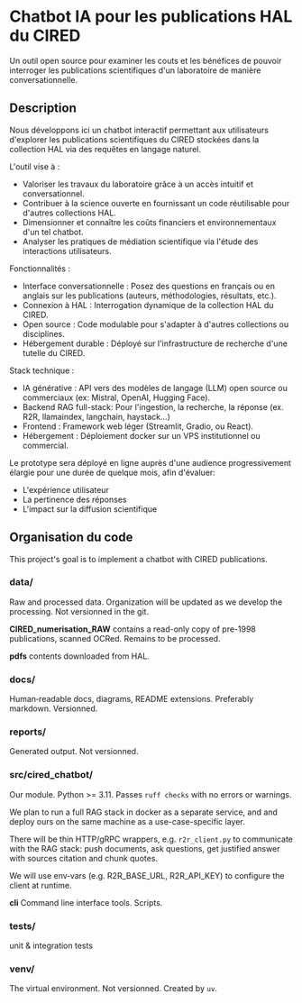 # Chatbot IA pour les publications HAL du CIRED

Un outil open source pour examiner les couts et les bénéfices de pouvoir interroger les publications scientifiques d'un laboratoire de manière conversationnelle.

## Description

Nous développons ici un chatbot interactif permettant aux utilisateurs d'explorer les publications scientifiques du CIRED stockées dans la collection HAL via des requêtes en langage naturel.

L'outil vise à :

- Valoriser les travaux du laboratoire grâce à un accès intuitif et conversationnel.
- Contribuer à la science ouverte en fournissant un code réutilisable pour d'autres collections HAL.
- Dimensionner et connaître les coûts financiers et environnementaux d'un tel chatbot.
- Analyser les pratiques de médiation scientifique via l'étude des interactions utilisateurs.

Fonctionnalités :

-    Interface conversationnelle : Posez des questions en français ou en anglais sur les publications (auteurs, méthodologies, résultats, etc.).
-    Connexion à HAL : Interrogation dynamique de la collection HAL du CIRED.
-    Open source : Code modulable pour s'adapter à d'autres collections ou disciplines.
-    Hébergement durable : Déployé sur l'infrastructure de recherche d'une tutelle du CIRED.

Stack technique :

-    IA générative : API vers des modèles de langage (LLM) open source ou commerciaux (ex: Mistral, OpenAI, Hugging Face).
-    Backend RAG full-stack: Pour l'ingestion, la recherche, la réponse (ex. R2R, llamaindex, langchain, haystack...)
-    Frontend : Framework web léger (Streamlit, Gradio, ou React).
-    Hébergement : Déploiement docker sur un VPS institutionnel ou commercial.

Le prototype sera déployé en ligne auprès d'une audience progressivement élargie pour une durée de quelque mois, afin d'évaluer:

-    L'expérience utilisateur
-    La pertinence des réponses
-    L'impact sur la diffusion scientifique


## Organisation du code

This project's goal is to implement a chatbot with CIRED publications.

### data/
Raw and processed data.
Organization will be updated as we develop the processing.
Not versionned in the git.

**CIRED_numerisation_RAW** contains a read-only copy of pre-1998 publications, scanned OCRed. Remains to be processed.

**pdfs** contents downloaded from HAL.

### docs/
Human‑readable docs, diagrams, README extensions.
Preferably markdown.
Versionned.

### reports/
Generated output.
Not versionned.

### src/cired_chatbot/
Our module. Python >= 3.11. Passes ```ruff checks``` with no errors or warnings.

We plan to run a full RAG stack in docker as a separate service, and and deploy ours on the same machine as a use-case-specific layer.

There will be thin HTTP/gRPC wrappers, e.g. ```r2r_client.py``` to communicate with the RAG stack: push documents, ask questions, get justified answer with sources citation and chunk quotes.

We will use env‑vars (e.g. R2R_BASE_URL, R2R_API_KEY) to configure the client at runtime.

**cli** Command line interface tools. Scripts.

### tests/
unit & integration tests

### venv/
The virtual environment.
Not versionned.
Created by ```uv```.
